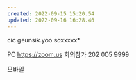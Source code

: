 ```yaml
---
created: 2022-09-15 15:20.54
updated: 2022-09-16 16:28.46
---
```

cic
geunsik.yoo
soxxxxx\*

PC
<https://zoom.us>
회의참가
202 005 9999

모바일
